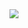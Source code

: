 <img src="https://firebasestorage.googleapis.com/v0/b/petcom-7f2bc.appspot.com/o/cas.PNG?alt=media&token=79d0ab7c-9a1f-4cc9-8cba-100b9e834f7c">
